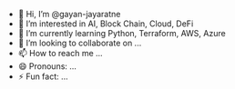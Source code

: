 - 👋 Hi, I’m @gayan-jayaratne
- 👀 I’m interested in AI, Block Chain, Cloud, DeFi
- 🌱 I’m currently learning Python, Terraform, AWS, Azure
- 💞️ I’m looking to collaborate on ...
- 📫 How to reach me ...
- 😄 Pronouns: ...
- ⚡ Fun fact: ...

<!---
gayan-jayaratne/gayan-jayaratne is a ✨ special ✨ repository because its `README.md` (this file) appears on your GitHub profile.
You can click the Preview link to take a look at your changes.
--->
